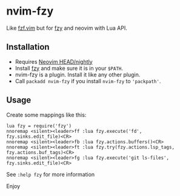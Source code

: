 # nvim-fzy

Like [fzf.vim][1] but for [fzy][2] and neovim with Lua API.


## Installation

- Requires [Neovim HEAD/nightly][3]
- Install [fzy][2] and make sure it is in your `$PATH`.
- nvim-fzy is a plugin. Install it like any other plugin.
- Call `packadd nvim-fzy` if you install `nvim-fzy` to `'packpath'`.


## Usage

Create some mappings like this:

```
lua fzy = require('fzy')
nnoremap <silent><leader>ff :lua fzy.execute('fd', fzy.sinks.edit_file)<CR>
nnoremap <silent><leader>fb :lua fzy.actions.buffers()<CR>
nnoremap <silent><leader>ft :lua fzy.try(fzy.actions.lsp_tags, fzy.actions.buf_tags)<CR>
nnoremap <silent><leader>fg :lua fzy.execute('git ls-files', fzy.sinks.edit_file)<CR>
```


See `:help fzy` for more information

Enjoy


[1]: https://github.com/junegunn/fzf.vim
[2]: https://github.com/jhawthorn/fzy
[3]: https://github.com/neovim/neovim/releases/tag/nightly
